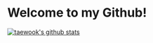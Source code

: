 # Welcome to my Github!
[![taewook's github stats](https://github-readme-stats.vercel.app/api?username=teatea02&them=default&show_icons=true?count_private=true)](https://github.com/anuraghazra/github-readme-stats)